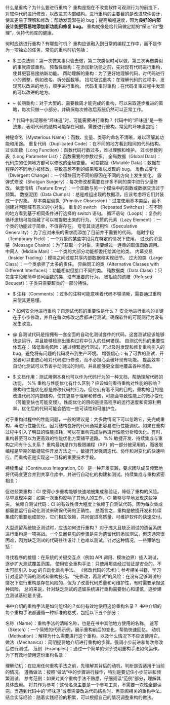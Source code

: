 什么是重构？为什么要进行重构？
重构是指在不改变软件可观测行为的前提下，对软件代码进行修改，以改进其内部结构。进行重构的主要目的是改进软件设计，使其更易于理解和修改；帮助发现潜在的 bug；提高编程速度，因为**良好的内部设计能更容易地添加新功能和修复 bug。** 重构就像是给代码做定期的“保洁”和“整理”，保持代码库的健康。

何时应该进行重构？有哪些时机？
重构应该融入到日常的编程工作中，而不是作为一项独立的任务。常见的重构时机包括：

- $ 三次法则：第一次做某事只管去做，第二次类似时可以做，第三次再做类似的事就应该重构。
预备性重构：在添加新功能之前，先对现有代码进行重构，使其更容易接纳新功能。
帮助理解的重构：为了更好地理解代码，对代码进行小的调整，例如改名、拆分函数等。
捡垃圾式重构：在理解代码的过程中，发现可以改进的地方，顺手进行重构。
代码复审时重构：在代码复审过程中发现的可以改进的地方。
- ~ 长期重构：对于大型的、需要数周才能完成的重构，可以采取逐步推进的策略，每次只做一小部分，并确保每次修改后系统仍然可以正常工作。

- ? 代码中出现哪些“坏味道”时，可能需要进行重构？
代码中的“坏味道”是一些迹象，表明代码的结构可能存在问题，需要进行重构。常见的坏味道包括：

神秘命名（Mysterious Name）：函数、变量、类等的命名不清晰，难以理解其功能和用途。
重复代码（Duplicated Code）：在不同的地方看到相同的代码结构。
过长函数（Long Function）：函数代码行数过多，难以理解和维护。
过长参数列表（Long Parameter List）：函数需要的参数过多。
全局数据（Global Data）：代码库的任何地方都可以修改的全局变量。
可变数据（Mutable Data）：数据在程序的不同地方被修改，导致意想不到的结果和难以发现的 bug。
发散式变化（Divergent Change）：一个模块因为不同的原因在不同的方向上发生变化。
霰弹式修改（Shotgun Surgery）：每次修改都需要在许多不同的类中进行少量修改。
依恋情结（Feature Envy）：一个函数与另一个模块中的函数或数据交流过于频繁。
数据泥团（Data Clumps）：总是成组出现的数据项，应该考虑将它们封装成一个对象。
基本类型偏执（Primitive Obsession）：过度使用基本类型，而不创建对问题域有意义的小对象。
重复的 switch （Repeated Switches）：在不同的地方看到基于相同条件进行选择的 switch 语句。
循环语句（Loops）：复杂的循环逻辑可能隐藏了可以被提取出来的行为。
冗赘的元素（Lazy Element）：一个类的功能过于简单，不值得存在。
夸夸其谈通用性（Speculative Generality）：为了应对未来的需求而添加了目前并不需要的代码。
临时字段（Temporary Field）：一个对象的某些字段只在特定的情况下使用。
过长的消息链（Message Chains）：为了获取一个对象，需要经过一连串的取值函数调用。
中间人（Middle Man）：一个类的大部分功能都委托给其他的类。
内幕交易（Insider Trading）：模块之间过度共享内部数据和实现细节。
过大的类（Large Class）：一个类承担了太多的责任。
异曲同工的类（Alternative Classes with Different Interfaces）：功能相似但接口不同的类。
纯数据类（Data Class）：只包含字段和简单访问函数的类，没有重要的行为。
被拒绝的遗赠（Refused Bequest）：子类只需要超类的一部分特性。
- $ 注释（Comments）：过多的注释可能意味着代码不够清晰，需要通过重构来使其更易懂。

- ? 如何安全地进行重构？自测试代码的重要性是什么？
安全地进行重构的关键在于小步修改，并且在每次修改之后都进行测试，确保软件的可观测行为没有发生改变。
- @ 自测试代码是指拥有一套全面的自动化测试套件的代码。这套测试应该能够快速运行，并且能够检测出重构过程中引入的任何错误。
自测试代码的重要性体现在：
降低重构风险：通过频繁运行测试，可以及时发现和修复重构引入的 bug，避免将有问题的代码发布到生产环境。
增强信心：有了可靠的测试，开发者可以更放心地对代码进行修改，而不必担心会破坏现有功能。
提高效率：自动化测试可以节省手动测试的时间，并且能够更全面地覆盖各种场景。
- $ 文档作用：测试用例本身也可以作为代码行为的一种文档，帮助理解代码的功能。
%%
重构与性能优化有什么区别？应该如何看待重构对性能的影响？
重构和性能优化都是修改代码的行为，但它们有着不同的目的。重构的目的是改进代码的内部结构，使其更易于理解和修改，可能会导致性能上的微小变化（可能变快也可能变慢）。性能优化的目的是提高程序的运行速度和资源利用率，优化后的代码可能会牺牲一些可读性和可维护性。

对于重构过程中的性能问题，一般的建议是：大多数情况下可以忽略它，先完成重构，再进行性能优化。因为结构良好的代码通常更容易进行性能调优。如果在重构过程中引入了明显的性能损耗，可以在重构完成后再进行性能分析和优化。有时，重构甚至可以为更高效的性能优化方案铺平道路。
%%
敏捷开发、持续集成与重构之间有什么关系？
重构最初是作为极限编程（XP）的一部分被采用的，而极限编程是早期的敏捷软件开发方法之一。敏捷开发强调迭代、协作和对变化的快速响应，而重构正是实现这一目标的重要技术手段。

持续集成（Continuous Integration, CI） 是一种开发实践，要求团队成员频繁地将代码变更合并到共享仓库中，并进行自动化的构建和测试。持续集成与重构紧密相关：

促进频繁重构：CI 使得小步重构能够快速地被集成和验证，降低了重构的风险。
尽早发现冲突：如果一次重构影响了其他人的工作，CI 能够尽早地发现这些冲突。
依赖自测试代码：CI 的有效性很大程度上依赖于自测试代码，因为每次集成都需要运行自动化测试来确保代码的正确性。
总而言之，重构是敏捷开发和持续集成的重要组成部分，它们相互依赖，共同促进高质量、可维护软件的快速交付。

大型遗留系统缺乏测试时，应该如何进行重构？
对于庞大且缺乏测试的遗留系统进行重构是一项挑战。一个显而易见的步骤是先为遗留代码添加测试，但这通常很困难，因为缺乏测试的代码往往设计上也难以测试。针对这种情况，一些策略包括：

寻找程序的接缝：在系统的关键交互点（例如 API 调用、模块边界）插入测试，逐步扩大测试覆盖范围。
使用安全重构手法：只使用那些经过验证是安全的、不太可能引入 bug 的自动化重构手法。
《修改代码的艺术》：参考相关书籍，学习针对遗留代码的测试和重构技巧。
“先修改，再测试”的风险：在没有足够测试的情况下进行重构是存在风险的，但为了改善代码质量和可维护性，有时需要承担这种风险。
总的来说，针对缺乏测试的遗留系统进行重构需要耐心和谨慎，逐步建立测试基础是关键。

书中介绍的重构手法是如何组织的？如何有效地使用这份重构名录？
书中介绍的每个重构手法都遵循一种标准的格式，包括以下五个部分：

名称（Name）：重构手法的清晰名称，也是在书中其他地方使用的名称。
速写（Sketch）：一个简短的代码示例，展示重构前后的变化，帮助快速回忆。
动机（Motivation）：解释为什么需要进行这个重构，以及什么情况下不应该使用它。
做法（Mechanics）：简明扼要地介绍进行重构的步骤。强调小步前进和每次修改后进行测试。
范例（Examples）：通过一个简单的例子说明重构手法如何运作。
为了有效地使用这份重构名录：

理解动机：在应用任何重构手法之前，先理解其背后的动机，判断是否适用于当前的情况。
遵循做法：按照“做法”中的步骤进行操作，特别是要记住小步前进和频繁测试。
参考范例：如果对某个重构手法不熟悉，仔细阅读“范例”部分，理解其具体应用。
将其作为参考：这份名录主要是一个参考工具，不需要一次性全部读完。当遇到代码中的“坏味道”或者需要改进代码结构时，再查阅相关的重构手法。
结合实际经验：随着实践经验的积累，可以根据自己的情况调整重构的做法。